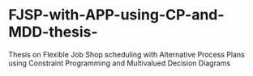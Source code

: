 # FJSP-with-APP-using-CP-and-MDD-thesis-
Thesis on Flexible Job Shop scheduling with Alternative Process Plans using Constraint Programming and Multivalued Decision Diagrams
